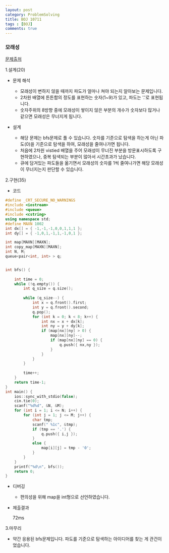 ```yaml
---
layout: post
category: ProblemSolving
title: BOJ 10711
tags : [BOJ]
comments: true
---
```

### 모래성
[문제출처](https://www.acmicpc.net/problem/10711)

1.설계(20)

  - 문제 해석
  
    - 모래성이 변하지 않을 때까지 파도가 얼마나 쳐야 되는지 알아보는 문제입니다.
    - 2차원 배열에 튼튼함의 정도를 표현하는 숫자(1~9)가 있고, 파도는 '.'로 표현됩니다.
    - 숫자주위의 8방향 중에 모래성이 쌓이지 않은 부분의 개수가 숫자보다 많거나 같으면 모래성은 무너지게 됩니다.
    
  - 설계
  
    - 해당 문제는 bfs문제로 풀 수 있습니다. 숫자를 기준으로 탐색을 하는게 아닌 파도(0)을 기준으로 탐색을 하여, 모래성을 줄여나가면 됩니다.
    - 처음에 2차원 vistied 배열을 주어 모래성이 무너진 부분을 방문표시하도록 구현하였으나, 중복 탐색되는 부분이 많아서 시간초과가 났습니다.
    - 큐에 담겨있는 파도들을 옮기면서 모래성의 숫자를 1씩 줄여나가면 해당 모래성이 무너지는지 판단할 수 있습니다.
    
    
2.구현(35)

  - 코드
  
```cpp
#define _CRT_SECURE_NO_WARNINGS
#include <iostream>
#include <queue>
#include <cstring>
using namespace std;
#define MAXN 1002
int dx[] = { -1,-1,-1,0,0,1,1,1 };
int dy[] = { -1,0,1,-1,1,-1,0,1 };

int map[MAXN][MAXN];
int copy_map[MAXN][MAXN];
int N, M;
queue<pair<int, int> > q;


int bfs() {
	
	int time = 0;
	while (!q.empty()) {
		int q_size = q.size(); 
		
		while (q_size--) {
			int x = q.front().first;
			int y = q.front().second;
			q.pop();
			for (int k = 0; k < 8; k++) {
				int nx = x + dx[k];
				int ny = y + dy[k];
				if (map[nx][ny] > 0) {
					map[nx][ny]--;
					if (map[nx][ny] == 0) {
						q.push({ nx,ny });
					}
				}
			}
		}
		
		time++;
	}
	return time-1;
}
int main() {
	ios::sync_with_stdio(false);
	cin.tie(0);
	scanf("%d%d", &N, &M);
	for (int i = 1; i <= N; i++) {
		for (int j = 1; j <= M; j++) {
			char tmp;
			scanf(" %1c", &tmp);
			if (tmp == '.') {
				q.push({ i,j });
			}
			else {
				map[i][j] = tmp - '0';
			}
		}
	}
	printf("%d\n", bfs());
	return 0;
}

```
  - 디버깅
    
      - 편의성을 위해 map을 int형으로 선언하였습니다.
      
  - 제출결과

    72ms
    

3.마무리

- 약간 응용된 bfs문제입니다. 파도를 기준으로 탐색하는 아이디어를 찾는 게 관건이었습니다. 
